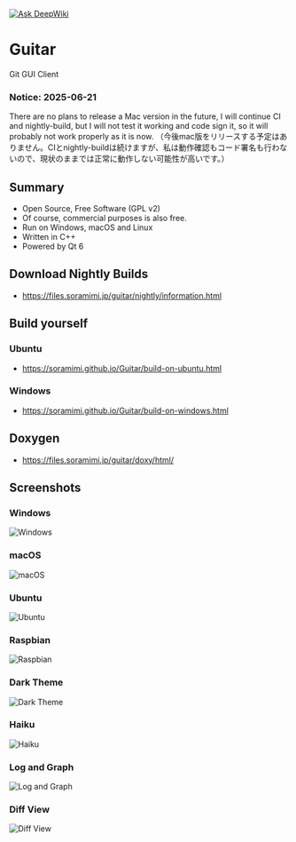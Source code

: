 [![Ask DeepWiki](https://deepwiki.com/badge.svg)](https://deepwiki.com/soramimi/Guitar)

# Guitar
Git GUI Client

### Notice: 2025-06-21
There are no plans to release a Mac version in the future, I will continue CI and nightly-build, but I will not test it working and code sign it, so it will probably not work properly as it is now.
（今後mac版をリリースする予定はありません。CIとnightly-buildは続けますが、私は動作確認もコード署名も行わないので、現状のままでは正常に動作しない可能性が高いです。）

## Summary

* Open Source, Free Software (GPL v2)
* Of course, commercial purposes is also free.
* Run on Windows, macOS and Linux
* Written in C++
* Powered by Qt 6

## Download Nightly Builds

* https://files.soramimi.jp/guitar/nightly/information.html

## Build yourself

### Ubuntu

* https://soramimi.github.io/Guitar/build-on-ubuntu.html

### Windows

* https://soramimi.github.io/Guitar/build-on-windows.html

## Doxygen

* https://files.soramimi.jp/guitar/doxy/html/

## Screenshots

### Windows
![Windows](https://soramimi.github.io/Guitar/html/screenshots/windows.png "Windows")

### macOS
![macOS](https://soramimi.github.io/Guitar/html/screenshots/macos.png "macOS")

### Ubuntu
![Ubuntu](https://soramimi.github.io/Guitar/html/screenshots/ubuntu.png "Ubuntu")

### Raspbian
![Raspbian](https://soramimi.github.io/Guitar/html/screenshots/raspberrypi0.jpg "Raspbian")

### Dark Theme
![Dark Theme](https://soramimi.github.io/Guitar/html/screenshots/raspberrypi1.jpg "Dark Theme")

### Haiku
![Haiku](https://soramimi.github.io/Guitar/html/screenshots/haiku.png "Haiku")

### Log and Graph
![Log and Graph](https://soramimi.github.io/Guitar/html/screenshots/commitgraph.png "Log and Graph")

### Diff View
![Diff View](https://soramimi.github.io/Guitar/html/screenshots/diffview.png "Diff View")

